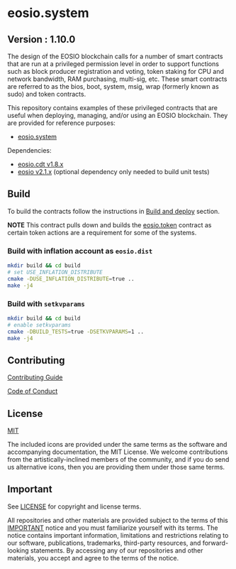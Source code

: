 # eosio.system

## Version : 1.10.0

The design of the EOSIO blockchain calls for a number of smart contracts that are run at a privileged permission level in order to support functions such as block producer registration and voting, token staking for CPU and network bandwidth, RAM purchasing, multi-sig, etc.  These smart contracts are referred to as the bios, boot, system, msig, wrap (formerly known as sudo) and token contracts.

This repository contains examples of these privileged contracts that are useful when deploying, managing, and/or using an EOSIO blockchain.  They are provided for reference purposes:

   * [eosio.system](./contracts/eosio.system)

Dependencies:
* [eosio.cdt v1.8.x](https://github.com/EOSIO/eosio.cdt/releases/tag/v1.8.0)
* [eosio v2.1.x](https://github.com/EOSIO/eos/releases/tag/v2.1.0) (optional dependency only needed to build unit tests)

## Build

To build the contracts follow the instructions in [Build and deploy](https://developers.eos.io/manuals/eosio.contracts/latest/build-and-deploy) section.

**NOTE** This contract pulls down and builds the [eosio.token](https://github.com/eosio/eosio.token) contract as certain token actions are a requirement for some of the systems.

### Build with inflation account as `eosio.dist`
```sh
mkdir build && cd build
# set USE_INFLATION_DISTRIBUTE
cmake -DUSE_INFLATION_DISTRIBUTE=true ..
make -j4
```

### Build with `setkvparams`
```sh
mkdir build && cd build
# enable setkvparams
cmake -DBUILD_TESTS=true -DSETKVPARAMS=1 ..
make -j4
```

## Contributing

[Contributing Guide](./CONTRIBUTING.md)

[Code of Conduct](./CONTRIBUTING.md#conduct)

## License

[MIT](./LICENSE)

The included icons are provided under the same terms as the software and accompanying documentation, the MIT License.  We welcome contributions from the artistically-inclined members of the community, and if you do send us alternative icons, then you are providing them under those same terms.

## Important

See [LICENSE](./LICENSE) for copyright and license terms.

All repositories and other materials are provided subject to the terms of this [IMPORTANT](./IMPORTANT.md) notice and you must familiarize yourself with its terms.  The notice contains important information, limitations and restrictions relating to our software, publications, trademarks, third-party resources, and forward-looking statements.  By accessing any of our repositories and other materials, you accept and agree to the terms of the notice.
